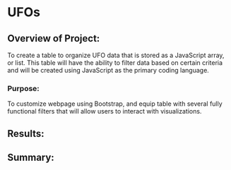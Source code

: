 # UFOs
## Overview of Project:
To create a table to organize UFO data that is stored as a JavaScript array, or list. This table will have the ability to filter data based on certain criteria and will be created using JavaScript as the primary coding language.
### Purpose:
To customize webpage using Bootstrap, and equip table with several fully functional filters that will allow users to interact with visualizations. 
## Results: 
## Summary:
